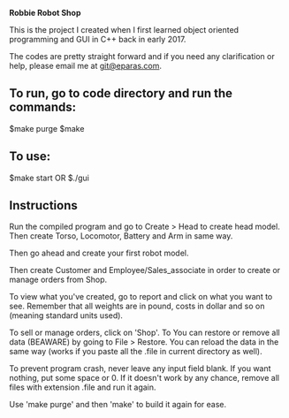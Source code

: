 **Robbie Robot Shop**

This is the project I created when I first learned
object oriented programming and GUI in C++ back in
early 2017.

The codes are pretty straight forward and if you
need any clarification or help, please email me at 
git@eparas.com.

To run, go to code directory and run the commands:
--------------------------------------------------
$make purge
$make

To use:
-------
$make start
OR
$./gui

Instructions
------------
Run the compiled program and go to Create > Head to 
create head model. Then create Torso, Locomotor, 
Battery and Arm in same way.

Then go ahead and create your first robot model.

Then create Customer and Employee/Sales_associate
in order to create or manage orders from Shop.

To view what you've created, go to report and
click on what you want to see. Remember that all
weights are in pound, costs in dollar and so on
(meaning standard units used).

To sell or manage orders, click on 'Shop'. To
You can restore or remove all data (BEAWARE)
by going to File > Restore. You can reload the data
in the same way (works if you paste all the .file
in current directory as well).

To prevent program crash, never leave any input
field blank. If you want nothing, put some space
or 0. If it doesn't work by any chance, remove all
files with extension .file and run it again.

Use 'make purge' and then 'make' to build it again
for ease.
